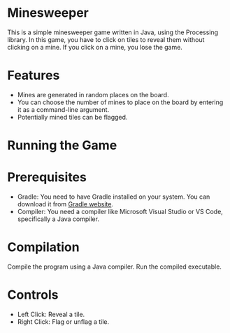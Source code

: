 # Minesweeper
This is a simple minesweeper game written in Java, using the Processing library. In this game, you have to click on tiles to reveal them without clicking on a mine. If you click on a mine, you lose the game.

# Features

- Mines are generated in random places on the board.
- You can choose the number of mines to place on the board by entering it as a command-line argument.
- Potentially mined tiles can be flagged.

# Running the Game

# Prerequisites
- Gradle: You need to have Gradle installed on your system. You can download it from [Gradle website](https://gradle.org/).
- Compiler: You need a compiler like Microsoft Visual Studio or VS Code, specifically a Java compiler.

# Compilation
Compile the program using a Java compiler. Run the compiled executable.

# Controls
- Left Click: Reveal a tile.
- Right Click: Flag or unflag a tile.
